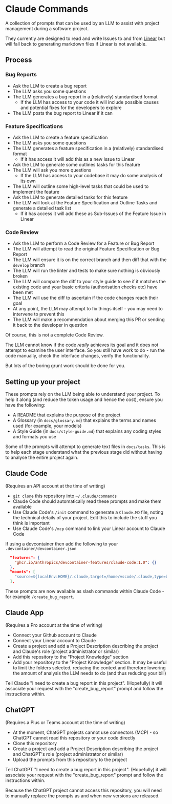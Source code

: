 # Claude Commands

A collection of prompts that can be used by an LLM to assist with project management during a software project.

They currently are designed to read and write Issues to and from [Linear](https://linear.app) but will fall back to generating markdown files if Linear is not available.

## Process

### Bug Reports 

- Ask the LLM to create a bug report
- The LLM asks you some questions
- The LLM generates a bug report in a (relatively) standardised format
  - If the LLM has access to your code it will include possible causes and potential fixes for the developers to explore
- The LLM posts the bug report to Linear if it can

### Feature Specifications

- Ask the LLM to create a feature specification
- The LLM asks you some questions
- The LLM generates a feature specification in a (relatively) standardised format
  - If it has access it will add this as a new Issue to Linear
- Ask the LLM to generate some outlines tasks for this feature
- The LLM will ask you more questions
  - If the LLM has access to your codebase it may do some analysis of its own
- The LLM will outline some high-level tasks that could be used to implement the feature 
- Ask the LLM to generate detailed tasks for this feature
- The LLM will look at the Feature Specification and Outline Tasks and generate a detailed task list
  - If it has access it will add these as Sub-Issues of the Feature Issue in Linear

### Code Review

- Ask the LLM to perform a Code Review for a Feature or Bug Report
- The LLM will attempt to read the original Feature Specification or Bug Report
- The LLM will ensure it is on the correct branch and then diff that with the `develop` branch
- The LLM will run the linter and tests to make sure nothing is obviously broken
- The LLM will compare the diff to your style guide to see if it matches the existing code and your basic criteria (authorisation checks etc) have been met
- The LLM will use the diff to ascertain if the code changes reach their goal
- At any point, the LLM may attempt to fix things itself - you may need to intervene to prevent this
- The LLM will make a recommendation about merging this PR or sending it back to the developer in question

Of course, this is not a complete Code Review.  

The LLM cannot know if the code _really_ achieves its goal and it does not attempt to examine the user interface.  So you still have work to do - run the code manually, check the interface changes, verify the functionality.  

But lots of the boring grunt work should be done for you.  

## Setting up your project

These prompts rely on the LLM being able to understand your project.  To help it along (and reduce the token usage and hence the cost), ensure you have the following: 

- A README that explains the purpose of the project
- A Glossary (in `docs/glossary.md`) that explains the terms and names used (for example, your models)
- A Style Guide (in `docs/style-guide.md`) that explains any coding styles and formats you use

Some of the prompts will attempt to generate text files in `docs/tasks`.  This is to help each stage understand what the previous stage did without having to analyse the entire project again.  

## Claude Code

(Requires an API account at the time of writing)

- `git clone` this repository into `~/.claude/commands`
- Claude Code should automatically read these prompts and make them available
- Use Claude Code's `/init` command to generate a `Claude.MD` file, noting the technical details of your project. Edit this to include the stuff you think is important
- Use Claude Code's `/mcp` command to link your Linear account to Claude Code

If using a devcontainer then add the following to your `.devcontainer/devcontainer.json`

```json
  "features": {
    "ghcr.io/anthropics/devcontainer-features/claude-code:1.0": {}
  },
  "mounts": [
    "source=${localEnv:HOME}/.claude,target=/home/vscode/.claude,type=bind,consistency=cached"
  ],
```

These prompts are now available as slash commands within Claude Code - for example `/create_bug_report`.

## Claude App

(Requires a Pro account at the time of writing)

- Connect your Github account to Claude
- Connect your Linear account to Claude
- Create a project and add a Project Description describing the project and Claude's role (project administrator or similar)
- Add this repository to the "Project Knowledge" section
- Add your repository to the "Project Knowledge" section. It may be useful to limit the folders selected, reducing the context and therefore lowering the amount of analysis the LLM needs to do (and thus reducing your bill)

Tell Claude "I need to create a bug report in this project". (Hopefully) it will associate your request with the "create_bug_report" prompt and follow the instructions within.

## ChatGPT

(Requires a Plus or Teams account at the time of writing)

- At the moment, ChatGPT projects cannot use connectors (MCP) - so ChatGPT cannot read this repository or your code directly
- Clone this repository
- Create a project and add a Project Description describing the project and ChatGPT's role (project administrator or similar)
- Upload the prompts from this repository to the project

Tell ChatGPT "I need to create a bug report in this project". (Hopefully) it will associate your request with the "create_bug_report" prompt and follow the instructions within.

Because the ChatGPT project cannot access this repository, you will need to manually replace the prompts as and when new versions are released.  
